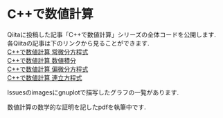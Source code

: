 # C++で数値計算

Qiitaに投稿した記事「C++で数値計算」シリーズの全体コードを公開します. <br>
各Qiitaの記事は下のリンクから見ることができます. <br>
[C++で数値計算 常微分方程式](https://qiita.com/Yonono_01/items/b170aefcba64311b2bee) <br>
[C++で数値計算 数値積分](https://qiita.com/Yonono_01/items/9069432897fea839b5fd) <br>
[C++で数値計算 偏微分方程式](https://qiita.com/Yonono_01/items/ff22610d80f20bfe1b99) <br>
[C++で数値計算 連立方程式](https://qiita.com/Yonono_01/items/636d2a1a3a5d79c33769) <br>

Issuesのimagesにgnuplotで描写したグラフの一覧があります. <br>

数値計算の数学的な証明を記したpdfを執筆中です. 
